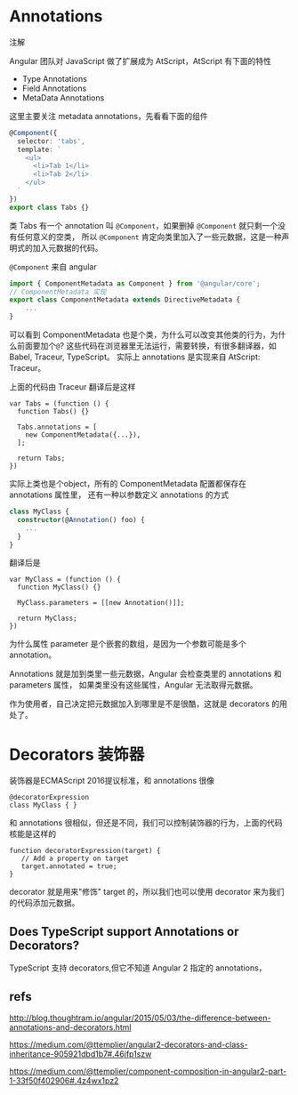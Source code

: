 # Annotations 
注解

Angular 团队对 JavaScript 做了扩展成为 AtScript，AtScript 有下面的特性

* Type Annotations
* Field Annotations
* MetaData Annotations

这里主要关注  metadata annotations，先看看下面的组件
```typescript
@Component({
  selector: 'tabs',
  template: `
    <ul>
      <li>Tab 1</li>
      <li>Tab 2</li>
    </ul>
  `
})
export class Tabs {}
```
类 Tabs 有一个 annotation 叫 `@Component`，如果删掉 `@Component` 就只剩一个没有任何意义的空类，
所以 `@Component` 肯定向类里加入了一些元数据，这是一种声明式的加入元数据的代码。

`@Component` 来自 angular 
```typescript
import { ComponentMetadata as Component } from '@angular/core';
// ComponentMetadata 实现
export class ComponentMetadata extends DirectiveMetadata {
    ...
}
```
可以看到 ComponentMetadata 也是个类，为什么可以改变其他类的行为，为什么前面要加个`@`?
这些代码在浏览器里无法运行，需要转换，有很多翻译器，如 Babel, Traceur, TypeScript。
实际上 annotations 是实现来自 AtScript: Traceur。

上面的代码由 Traceur 翻译后是这样
```
var Tabs = (function () {
  function Tabs() {}

  Tabs.annotations = [
    new ComponentMetadata({...}),
  ];

  return Tabs;
})
```
实际上类也是个object，所有的 ComponentMetadata 配置都保存在 annotations 属性里，
还有一种以参数定义 annotations 的方式
```typescript
class MyClass {
  constructor(@Annotation() foo) {
    ...
  }
}
```
翻译后是
```
var MyClass = (function () {
  function MyClass() {}

  MyClass.parameters = [[new Annotation()]];

  return MyClass;
})
```
为什么属性 parameter 是个嵌套的数组，是因为一个参数可能是多个 annotation。

Annotations 就是加到类里一些元数据，Angular 会检查类里的 annotations 和 parameters 属性，
如果类里没有这些属性，Angular 无法取得元数据。

作为使用者，自己决定把元数据加入到哪里是不是很酷，这就是 decorators  的用处了。



# Decorators 装饰器

装饰器是ECMAScript 2016提议标准，和 annotations 很像
```
@decoratorExpression
class MyClass { }
```
和 annotations 很相似，但还是不同，我们可以控制装饰器的行为，上面的代码核能是这样的
```
function decoratorExpression(target) {
   // Add a property on target
   target.annotated = true;
}
```
decorator 就是用来"修饰" target 的，所以我们也可以使用 decorator 来为我们的代码添加元数据。

## Does TypeScript support Annotations or Decorators?
TypeScript 支持 decorators,但它不知道 Angular 2 指定的 annotations，


## refs
http://blog.thoughtram.io/angular/2015/05/03/the-difference-between-annotations-and-decorators.html

https://medium.com/@ttemplier/angular2-decorators-and-class-inheritance-905921dbd1b7#.46jfp1szw

https://medium.com/@ttemplier/component-composition-in-angular2-part-1-33f50f402906#.4z4wx1pz2